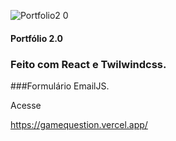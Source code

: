 ![Portfolio2 0](https://user-images.githubusercontent.com/63821867/231914459-4860bc4c-9a67-4a7a-9276-4dfa23d2593d.png)

#### Portfólio 2.0
### Feito com React e Twilwindcss.</p>
###Formulário EmailJS.

Acesse</p>
https://gamequestion.vercel.app/
